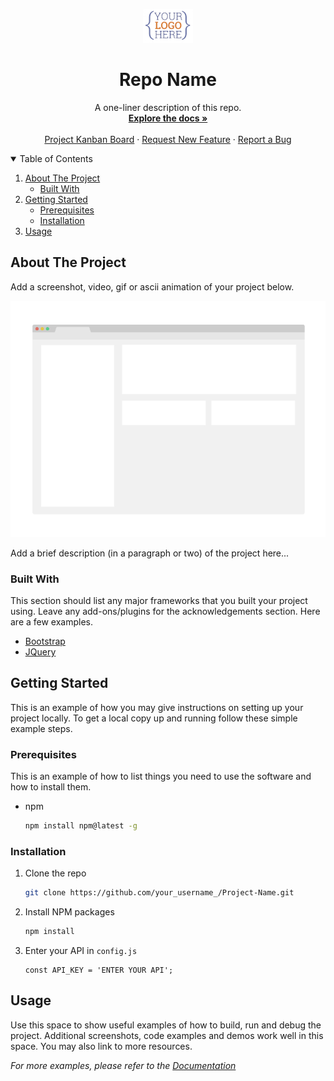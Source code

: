 <p align="center">
  <a href="https://github.com/botaiml/{{your-repo-name}}">
    <img src="images/logo.png" alt="Logo">
  </a>

  <h1 align="center">Repo Name</h1>

  <p align="center">
    A one-liner description of this repo.
    <br />
    <a href="https://github.com/botaiml/{{your-repo-name}}"><strong>Explore the docs »</strong></a>
    <br />
    <br />
    <a href="https://github.com/botaiml/{{your-repo-or-project-link}}">Project Kanban Board</a>
    ·
    <a href="https://github.com/botaiml/{{your-repo-name}}/issues/new?assignees=&labels=feature&template=feature_request.md&title=">Request New Feature</a>
    ·
    <a href="https://github.com/botaiml/{{your-repo-name}}/issues/new?assignees=&labels=bug&template=bug_report.md&title=">Report a Bug</a>
  </p>
</p>

<!-- TABLE OF CONTENTS -->
<details open="open">
  <summary>Table of Contents</summary>
  <ol>
    <li>
      <a href="#about-the-project">About The Project</a>
      <ul>
        <li><a href="#built-with">Built With</a></li>
      </ul>
    </li>
    <li>
      <a href="#getting-started">Getting Started</a>
      <ul>
        <li><a href="#prerequisites">Prerequisites</a></li>
        <li><a href="#installation">Installation</a></li>
      </ul>
    </li>
    <li><a href="#usage">Usage</a></li>
  </ol>
</details>

<!-- ABOUT THE PROJECT -->
## About The Project

Add a screenshot, video, gif or ascii animation of your project below.

<img src="images/screenshot.png" alt="Product Screenshot">

Add a brief description (in a paragraph or two) of the project here...

### Built With

This section should list any major frameworks that you built your project using. Leave any add-ons/plugins for the acknowledgements section. Here are a few examples.
* [Bootstrap](https://getbootstrap.com)
* [JQuery](https://jquery.com)


<!-- GETTING STARTED -->
## Getting Started

This is an example of how you may give instructions on setting up your project locally.
To get a local copy up and running follow these simple example steps.

### Prerequisites

This is an example of how to list things you need to use the software and how to install them.
* npm
  ```sh
  npm install npm@latest -g
  ```

### Installation

1. Clone the repo
   ```sh
   git clone https://github.com/your_username_/Project-Name.git
   ```
2. Install NPM packages
   ```sh
   npm install
   ```
3. Enter your API in `config.js`
   ```JS
   const API_KEY = 'ENTER YOUR API';
   ```



<!-- USAGE EXAMPLES -->
## Usage

Use this space to show useful examples of how to build, run and debug the project. Additional screenshots, code examples and demos work well in this space. You may also link to more resources.

_For more examples, please refer to the [Documentation](https://example.com)_
